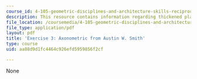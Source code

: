 ```yaml
---
course_id: 4-105-geometric-disciplines-and-architecture-skills-reciprocal-methodologies-fall-2012
description: This resource contains information regarding thickened plane + the explosion.
file_location: /coursemedia/4-105-geometric-disciplines-and-architecture-skills-reciprocal-methodologies-fall-2012/aa88d9d1fc4464c926efd5959856f2cf_MIT4_105F12_Axon_Ex3_AS.pdf
file_type: application/pdf
layout: pdf
title: 'Exercise 3: Axonometric from Austin W. Smith'
type: course
uid: aa88d9d1fc4464c926efd5959856f2cf

---
```

None